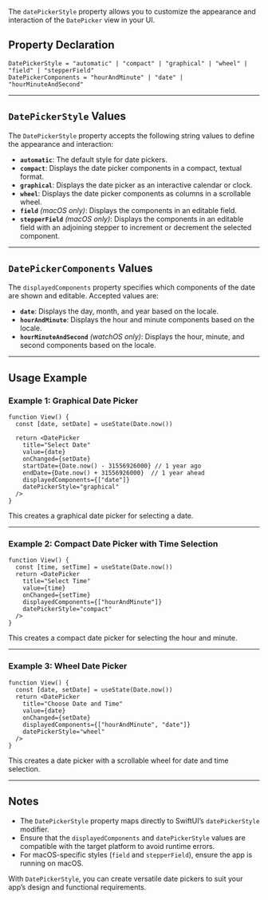 
The `datePickerStyle` property allows you to customize the appearance and interaction of the `DatePicker` view in your UI.

## Property Declaration

```tsx
DatePickerStyle = "automatic" | "compact" | "graphical" | "wheel" | "field" | "stepperField"
DatePickerComponents = "hourAndMinute" | "date" | "hourMinuteAndSecond"
```

---

## `DatePickerStyle` Values

The `DatePickerStyle` property accepts the following string values to define the appearance and interaction:

- **`automatic`**: The default style for date pickers.
- **`compact`**: Displays the date picker components in a compact, textual format.
- **`graphical`**: Displays the date picker as an interactive calendar or clock.
- **`wheel`**: Displays the date picker components as columns in a scrollable wheel.
- **`field`** *(macOS only)*: Displays the components in an editable field.
- **`stepperField`** *(macOS only)*: Displays the components in an editable field with an adjoining stepper to increment or decrement the selected component.

---

## `DatePickerComponents` Values

The `displayedComponents` property specifies which components of the date are shown and editable. Accepted values are:

- **`date`**: Displays the day, month, and year based on the locale.
- **`hourAndMinute`**: Displays the hour and minute components based on the locale.
- **`hourMinuteAndSecond`** *(watchOS only)*: Displays the hour, minute, and second components based on the locale.

---

## Usage Example

### Example 1: Graphical Date Picker

```tsx
function View() {
  const [date, setDate] = useState(Date.now())

  return <DatePicker
    title="Select Date"
    value={date}
    onChanged={setDate}
    startDate={Date.now() - 31556926000} // 1 year ago
    endDate={Date.now() + 31556926000}  // 1 year ahead
    displayedComponents={["date"]}
    datePickerStyle="graphical"
  />
}
```

This creates a graphical date picker for selecting a date.

---

### Example 2: Compact Date Picker with Time Selection

```tsx
function View() {
  const [time, setTime] = useState(Date.now())
  return <DatePicker
    title="Select Time"
    value={time}
    onChanged={setTime}
    displayedComponents={["hourAndMinute"]}
    datePickerStyle="compact"
  />
}
```

This creates a compact date picker for selecting the hour and minute.

---

### Example 3: Wheel Date Picker

```tsx
function View() {
  const [date, setDate] = useState(Date.now())
  return <DatePicker
    title="Choose Date and Time"
    value={date}
    onChanged={setDate}
    displayedComponents={["hourAndMinute", "date"]}
    datePickerStyle="wheel"
  />
}
```

This creates a date picker with a scrollable wheel for date and time selection.

---

## Notes

- The `DatePickerStyle` property maps directly to SwiftUI’s `datePickerStyle` modifier.
- Ensure that the `displayedComponents` and `datePickerStyle` values are compatible with the target platform to avoid runtime errors.
- For macOS-specific styles (`field` and `stepperField`), ensure the app is running on macOS.

With `DatePickerStyle`, you can create versatile date pickers to suit your app’s design and functional requirements.
